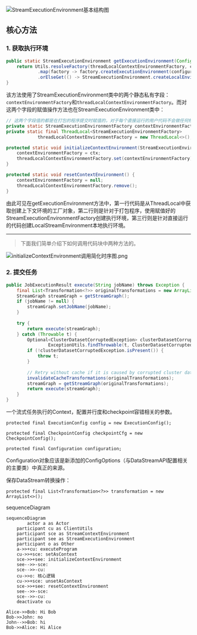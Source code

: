 ![StreamExecutionEnvironment基本结构图](../image/StreamExecutionEnvironment基本结构图.png)

## 核心方法

### 1. 获取执行环境

```java
public static StreamExecutionEnvironment getExecutionEnvironment(Configuration configuration) {
    return Utils.resolveFactory(threadLocalContextEnvironmentFactory, contextEnvironmentFactory)
            .map(factory -> factory.createExecutionEnvironment(configuration))
            .orElseGet(() -> StreamExecutionEnvironment.createLocalEnvironment(configuration));
}
```

​		该方法使用了StreamExecutionEnvironment类中的两个静态私有字段：`contextEnvironmentFactory`和`threadLocalContextEnvironmentFactory`。而对这两个字段的赋值操作方法也在StreamExecutionEnvironment类中：

```java
// 这两个字段值的都是在打包的程序提交时赋值的，对于每个直接运行的用户代码不会做任何修改
private static StreamExecutionEnvironmentFactory contextEnvironmentFactory = null;
private static final ThreadLocal<StreamExecutionEnvironmentFactory>
            threadLocalContextEnvironmentFactory = new ThreadLocal<>();

protected static void initializeContextEnvironment(StreamExecutionEnvironmentFactory ctx) {
    contextEnvironmentFactory = ctx;
    threadLocalContextEnvironmentFactory.set(contextEnvironmentFactory);
}

protected static void resetContextEnvironment() {
    contextEnvironmentFactory = null;
    threadLocalContextEnvironmentFactory.remove();
}
```

​		由此可见在getExecutionEnvironment方法中，第一行代码是从ThreadLocal中获取创建上下文环境的工厂对象，第二行则是针对于打包程序，使用赋值好的StreamExecutionEnvironmentFactory创建执行环境，第三行则是针对直接运行的代码创建LocalStreamEnvironment本地执行环境。

---

> 下面我们简单介绍下如何调用代码块中两种方法的。

![initializeContextEnvironment调用简化时序图.png](../image/initializeContextEnvironment调用简化时序图.png)





### 2. 提交任务

```java
public JobExecutionResult execute(String jobName) throws Exception {
    final List<Transformation<?>> originalTransformations = new ArrayList<>(transformations);
    StreamGraph streamGraph = getStreamGraph();
    if (jobName != null) {
        streamGraph.setJobName(jobName);
    }
  
    try {
        return execute(streamGraph);
    } catch (Throwable t) {
        Optional<ClusterDatasetCorruptedException> clusterDatasetCorruptedException =
                ExceptionUtils.findThrowable(t, ClusterDatasetCorruptedException.class);
        if (!clusterDatasetCorruptedException.isPresent()) {
          	throw t;
        }
      
        // Retry without cache if it is caused by corrupted cluster dataset.
        invalidateCacheTransformations(originalTransformations);
        streamGraph = getStreamGraph(originalTransformations);
        return execute(streamGraph);
    }
}
```





一个流式任务执行的Context，配置并行度和checkpoint容错相关的参数。

`protected final ExecutionConfig config = new ExecutionConfig();`

`protected final CheckpointConfig checkpointCfg = new CheckpointConfig();`

`protected final Configuration configuration;`

Configuration对象应该是新添加的ConfigOptions（与DataStreamAPI配置相关的主要类）中真正的来源。







保存DataStream转换操作：

`protected final List<Transformation<?>> transformation = new ArrayList<>();`

sequenceDiagram

```mermaid
sequenceDiagram
		actor a as Actor
    participant cu as ClientUtils
    participant sce as StreamContextEnvironment
    participant see as StreamExecutionEnvironment
    participant o as Other
    a->>+cu: executeProgram
    cu->>+sce: setAsContext
    sce->>+see: initializeContextEnvironment
    see-->>-sce: 
    sce-->>-cu: 
    cu->>o: 核心逻辑
    cu->>+sce: unsetAsContext
    sce->>+see: resetContextEnvironment
    see-->>-sce: 
    sce-->>-cu: 
    deactivate cu
```



```sequence
Alice->>Bob: Hi Bob
Bob->>John: no
John-->>Bob: hi
Bob->>Alice: Hi Alice
```

